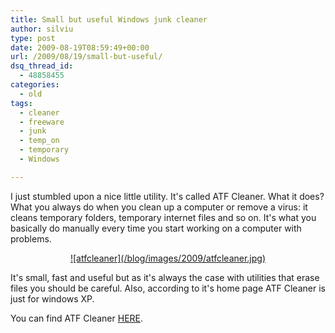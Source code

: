 ```yaml
---
title: Small but useful Windows junk cleaner
author: silviu
type: post
date: 2009-08-19T08:59:49+00:00
url: /2009/08/19/small-but-useful/
dsq_thread_id:
  - 48858455
categories:
  - old
tags:
  - cleaner
  - freeware
  - junk
  - temp_on
  - temporary
  - Windows

---
```

I just stumbled upon a nice little utility. It's called ATF Cleaner. What it does? What you always do when you clean up a computer or remove a virus: it cleans temporary folders, temporary internet files and so on. It's what you basically do manually every time you start working on a computer with problems.

<p style="text-align: center">
  <a href="http://blog.silviuvulcan.ro/wp-content/uploads/sites/2/2009/08/atfcleaner.jpg">![atfcleaner](/blog/images/2009/atfcleaner.jpg) </a>
</p>

It's small, fast and useful but as it's always the case with utilities that erase files you should be careful. Also, according to it's home page ATF Cleaner is just for windows XP.

You can find ATF Cleaner <a href="http://www.atribune.org/" target="_blank" rel="noopener">HERE</a>.